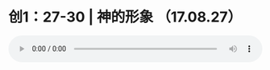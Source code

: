 # 创1：27-30 | 神的形象 （17.08.27）

<audio style="width: 100%;" preload="false" controls controlslist="nodownload"><source src="//cdn.wechat.edu.pl/audio/mp3/old/12183.mp3" type="audio/mpeg">Your browser does not support the audio element.</audio>


